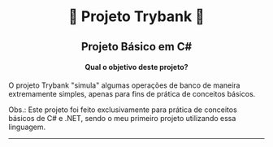 <h1 align="center"> 🏦 Projeto Trybank 🏦 </h1>

<h2 align="center">Projeto Básico em C#</h2>

<h4 align="center">Qual o objetivo deste projeto?</h4>

<p>O projeto Trybank "simula" algumas operações de banco de maneira extremamente simples, apenas para fins de prática de conceitos básicos.</p>

<p>Obs.: Este projeto foi feito exclusivamente para prática de conceitos básicos de C# e .NET, sendo o meu primeiro projeto utilizando essa linguagem.</p>

------------
